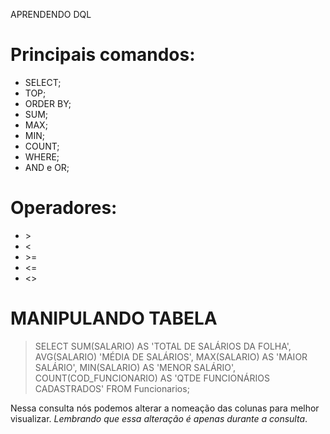 APRENDENDO DQL

# Principais comandos:
- SELECT;
- TOP;
- ORDER BY;
- SUM;
- MAX;
- MIN;
- COUNT;
- WHERE;
- AND e OR;

# Operadores:
- \>
- <
- \>=
- <=
- <>

# MANIPULANDO TABELA
> SELECT SUM(SALARIO) AS 'TOTAL DE SALÁRIOS DA FOLHA', AVG(SALARIO) 'MÉDIA DE SALÁRIOS', MAX(SALARIO) AS 'MAIOR SALÁRIO', MIN(SALARIO) AS 'MENOR SALÁRIO', COUNT(COD_FUNCIONARIO) AS 'QTDE FUNCIONÁRIOS CADASTRADOS' FROM Funcionarios;

Nessa consulta nós podemos alterar a nomeação das colunas para melhor visualizar. *Lembrando que essa alteração é apenas durante a consulta*.
